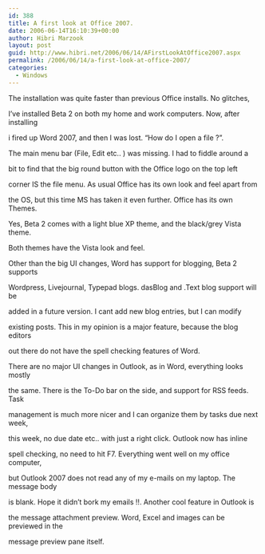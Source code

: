 ```yaml
---
id: 388
title: A first look at Office 2007.
date: 2006-06-14T16:10:39+00:00
author: Hibri Marzook
layout: post
guid: http://www.hibri.net/2006/06/14/AFirstLookAtOffice2007.aspx
permalink: /2006/06/14/a-first-look-at-office-2007/
categories:
  - Windows
---
```

The installation was quite faster than previous Office installs. No glitches,
  
I&#8217;ve installed Beta 2 on both my home and work computers. Now, after installing
  
i fired up Word 2007, and then I was lost. &#8220;How do I open a file ?&#8221;.

The main menu bar (File, Edit etc.. ) was missing. I had to fiddle around a
  
bit to find that the big round button with the Office logo on the top left
  
corner IS the file menu. As usual Office has its own look and feel apart from
  
the OS, but this time MS has taken it even further. Office has its own Themes.
  
Yes, Beta 2 comes with a light blue XP theme, and the black/grey Vista theme.
  
Both themes have the Vista look and feel. 

Other than the big UI changes, Word has support for blogging, Beta 2 supports
  
Wordpress, Livejournal, Typepad blogs. dasBlog and .Text blog support will be
  
added in a future version. I cant add new blog entries, but I can modify
  
existing posts. This in my opinion is a major feature, because the blog editors
  
out there do not have the spell checking features of Word.

There are no major UI changes in Outlook, as in Word, everything looks mostly
  
the same. There is the To-Do bar on the side, and support for RSS feeds. Task
  
management is much more nicer and I can organize them by tasks due next week,
  
this week, no due date etc.. with just a right click. Outlook now has inline
  
spell checking, no need to hit F7. Everything went well on my office computer,
  
but Outlook 2007 does not read any of my e-mails on my laptop. The message body
  
is blank. Hope it didn’t bork my emails !!. Another cool feature in Outlook is
  
the message attachment preview. Word, Excel and images can be previewed in the
  
message preview pane itself.